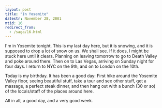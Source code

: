 ```yaml
---
layout: post
title: "In Yosemite"
datestr: November 28, 2001
mtid: 16
redirect_from:
  - /saga/16.html
---
```


I'm in Yosemite tonight.  This is my last day here, but it is snowing, and
it is supposed to drop a lot of snow on us.  We shall see.  If it does, I might
be stuck here until it clears.  Planning on leaving tomorrow to go to Death Valley
and poke around there.  Then on to Las Vegas, arriving on Sunday night for four
days.  I return to NYC on the 9th, and on to London on the 10th.

Today is my birthday. It has been a good day: First hike around the Yosemite
Valley floor, seeing beautiful stuff, take a tour and see other stuff, get a
massage, a perfect steak dinner, and then hang out with a bunch (30 or so) of
the locals/staff of the places around here.

All in all, a good day, and a very good week.

